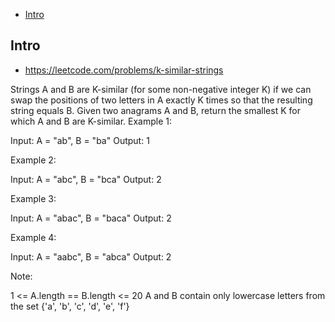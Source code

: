 - [Intro](#intro)

## Intro

- https://leetcode.com/problems/k-similar-strings

Strings A and B are K-similar (for some non-negative integer K) if we can swap the positions of two letters in A exactly K times so that the resulting string equals B.
Given two anagrams A and B, return the smallest K for which A and B are K-similar.
Example 1:

Input: A = "ab", B = "ba"
Output: 1


Example 2:

Input: A = "abc", B = "bca"
Output: 2


Example 3:

Input: A = "abac", B = "baca"
Output: 2


Example 4:

Input: A = "aabc", B = "abca"
Output: 2



Note:

1 <= A.length == B.length <= 20
A and B contain only lowercase letters from the set {'a', 'b', 'c', 'd', 'e', 'f'}

